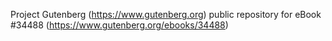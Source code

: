 Project Gutenberg (https://www.gutenberg.org) public repository for eBook #34488 (https://www.gutenberg.org/ebooks/34488)
